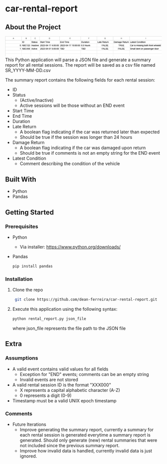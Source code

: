 # car-rental-report

## About the Project

![example](images/example_output.png?raw=true)
This Python application will parse a JSON file and generate a summary report for all rental sessions. The report will be saved as a csv file named SR_YYYY-MM-DD.csv

The summary report contains the following fields for each rental session:

- ID
- Status
  - (Active/Inactive)
  - Active sessions will be those without an END event
- Start Time
- End Time
- Duration
- Late Return
  - A boolean flag indicating if the car was returned later than expected
  - Should be true if the session was longer than 24 hours
- Damage Return
  - A boolean flag indicating if the car was damaged upon return
  - Should be true if comments is not an empty string for the END event
- Latest Condition
  - Comment describing the condition of the vehicle

## Built With

- Python
- Pandas

## Getting Started

### Prerequisites

- Python

  - Via installer: https://www.python.org/downloads/

- Pandas
  ```sh
  pip install pandas
  ```

### Installation

1. Clone the repo
   ```sh
    git clone https://github.com/dean-ferreira/car-rental-report.git
   ```
2. Execute this application using the following syntax:

   ```sh
   python rental_report.py json_file
   ```

   where json_file represents the file path to the JSON file

## Extra

### Assumptions

- A valid event contains valid values for all fields
  - Exception for "END" events; comments can be an empty string
  - Invalid events are not stored
- A valid rental session ID is the format "XXX000"
  - X represents a capital alphabetic character (A-Z)
  - 0 represents a digit (0-9)
- Timestamp must be a valid UNIX epoch timestamp

### Comments

- Future Iterations
  - Improve generating the summary report, currently a summary for each rental session is generated everytime a summary report is generated. Should only generate (new) rental summaries that were not included since the previous summary report.
  - Improve how invalid data is handled, currently invalid data is just ignored.
